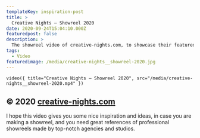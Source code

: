 ```yaml
---
templateKey: inspiration-post
title: >
  Creative Nights — Showreel 2020
date: 2020-09-24T15:04:10.000Z
featuredpost: false
description: >
  The showreel video of creative-nights.com, to showcase their featured projects and work on a gorgeous video.
tags:
  - Video
featuredimage: /media/creative-nights__showreel-2020.jpg
---
```


`video({ title="Creative Nights — Showreel 2020", src="/media/creative-nights__showreel-2020.mp4" })`

## © 2020 [creative-nights.com](https://www.creative-nights.com/)

I hope this video gives you some nice inspiration and ideas, in case you are making a showreel, and you need great references of professional showreels made by top-notch agencies and studios.
